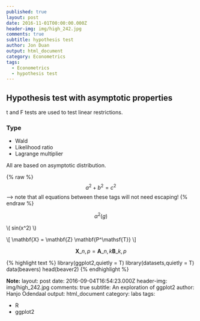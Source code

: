 ```yaml
---
published: true
layout: post
date: 2016-11-01T00:00:00.000Z
header-img: img/high_242.jpg
comments: true
subtitle: hypothesis test
author: Jon Duan
output: html_document
category: Econometrics
tags:
  - Econometrics
  - hypothesis test
---
```

## Hypothesis test with asymptotic properties


t and F tests are used to test linear restrictions.



### Type

- Wald
- Likelihood ratio
- Lagrange multiplier


All are based on asymptotic distribution. 


 {% raw %}
  $$a^2 + b^2 = c^2$$ --> note that all equations between these tags will not need escaping! 
 {% endraw %}


$$ \alpha^2 (g) $$


\\( sin(x^2) \\)


\\[ \mathbf{X} = \mathbf{Z} \mathbf{P^\mathsf{T}} \\]


$$ \mathbf{X}\_{n,p} = \mathbf{A}\_{n,k} \mathbf{B}\_{k,p} $$




{% highlight text %}
library(ggplot2,quietly = T)
library(datasets,quietly = T)
data(beavers)
head(beaver2)
{% endhighlight %}







































**Note:**
layout: post
date: 2016-09-04T16:54:23.000Z
header-img: img/high_242.jpg
comments: true
subtitle: An exploration of ggplot2
author: Hanjo Odendaal
output: html_document
category: labs
tags:
  - R
  - ggplot2
